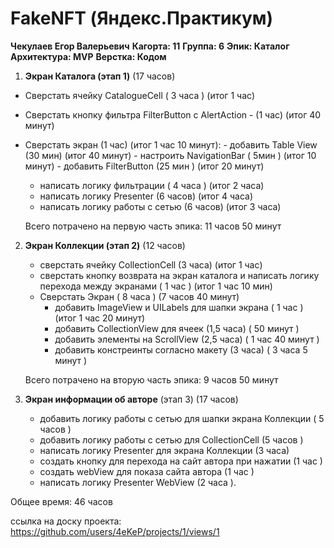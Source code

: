 
# FakeNFT (Яндекс.Практикум)

**Чекулаев Егор Валерьевич**
**Кагорта: 11**
**Группа: 6**
**Эпик: Каталог**
**Архитектура: MVP**
**Верстка: Кодом**

1. **Экран Каталога (этап 1)** (17 часов)
- Сверстать ячейку CatalogueCell ( 3 часа ) (итог 1 час)
- Сверстать кнопку фильтра FilterButton c AlertAction - (1 час) (итог 40 минут)
- Сверстать экран (1 час) (итог 1 час 10 минут): 
        - добавить Table View  (30 мин) (итог 40 минут)
        - настроить NavigationBar ( 5мин ) (итог 10 минут)
        - добавить FilterButton (25 мин ) (итог 20 минут)
  - написать логику фильтрации ( 4 часа ) (итог 2 часа)
  - написать логику Presenter (6 часов) (итог 4 часа)
  - написать логику работы с сетью (6 часов) (итог 3 часа)
  
  Всего потрачено на первую часть эпика: 11 часов 50 минут

2. **Экран Коллекции (этап 2)** (12 часов)
   - сверстать ячейку CollectionCell (3 часа) (итог 1 час)
   - сверстать кнопку возврата на экран каталога и написать логику перехода между экранами ( 1 час ) (итог 1 час 10 мин)
   - Сверстать Экран ( 8 часа ) (7 часов 40 минут)
       - добавить ImageView и UILabels для шапки экрана ( 1 час ) (итог 1 час 20 минут)
       - добавить CollectionView для ячеек (1,5 часа) ( 50 минут )
       - добавить элементы на ScrollView (2,5 часа) ( 1 час 40 минут )
       - добавить констреинты согласно макету (3 часа) ( 3 часа 5 минут )
       
    Всего потрачено на вторую часть эпика: 9 часов 50 минут
  
3. **Экран информации об авторе** (этап 3) (17 часов)
      - добавить логику работы с сетью для шапки экрана Коллекции ( 5 часов )
      - добавить логику работы с сетью для CollectionCell (5 часов )
      - написать логику Presenter для экрана Коллекции (3 часа)
      - создать кнопку для перехода на сайт автора при нажатии (1 час )
      - создать webView для показа сайта автора (1 час )
      - написать логику Presenter WebView (2 часа ).

Общее время: 46 часов

ссылка на доску проекта: https://github.com/users/4eKeP/projects/1/views/1
